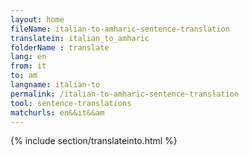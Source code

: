 ```yaml
---
layout: home
fileName: italian-to-amharic-sentence-translation
translatein: italian_to_amharic
folderName : translate
lang: en
from: it
to: am
langname: italian-to
permalink: /italian-to-amharic-sentence-translation
tool: sentence-translations
matchurls: en&&it&&am
---
```

{% include section/translateinto.html %}
